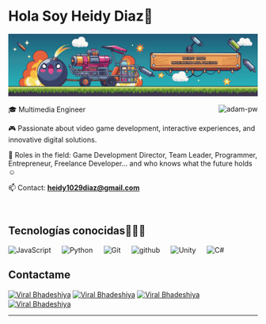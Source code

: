 # Hola Soy Heidy Diaz👋

![](https://github.com/heidy1029/heidy1029/blob/main/Imagenes/Bannner.png)


<p><img align="right" src="https://github.com/Adam-pw/Adam-pw/blob/main/animation_500_kxa883sd.gif" alt="adam-pw" /></p>

<p align="left">
🎓 Multimedia Engineer

🎮 Passionate about video game development, interactive experiences, and innovative digital solutions.

📝 Roles in the field: Game Development Director, Team Leader, Programmer, Entrepreneur, Freelance Developer... and who knows what the future holds ☺️

📫 Contact: **heidy1029diaz@gmail.com**
<!--Intro end-->
  </p>
<br>

<h2 >Tecnologías conocidas👨🏻‍💻</h2>
<p align="left"> 

  <a> 
     <img alt="JavaScript" src="https://img.shields.io/badge/JavaScript-323330?style=for-the-badge&logo=javascript&logoColor=F7DF1E">
   </a>
  &emsp;
   <a>
    <img alt="Python" src="https://img.shields.io/badge/Python-3776AB?style=for-the-badge&logo=python&logoColor=white">
  </a>
  &emsp;
  <a>
    <img alt="Git" src="https://img.shields.io/badge/-git-red?logo=git&logoColor=white"/>
  </a>
  &emsp; 
  <a> 
    <img alt="github" src="https://img.shields.io/badge/GitHub-100000?style=for-the-badge&logo=github&logoColor=white">
  </a>
  &emsp;
   <a>
    <img alt="Unity" src="https://img.shields.io/badge/Unity-100000?style=for-the-badge&logo=unity&logoColor=white" >
  </a>
  &emsp;
  <a>
    <img alt="C#" src="https://img.shields.io/badge/C%23-239120?style=for-the-badge&logo=c-sharp&logoColor=white"/>
  </a>
  &emsp;


## Contactame 
<p align="left">
  <a href="https://www.linkedin.com/in/heidy-yohana-diaz-alzate-16ba5a244/" target="blank"><img align="center"
      src="https://raw.githubusercontent.com/rahuldkjain/github-profile-readme-generator/master/src/images/icons/Social/linked-in-alt.svg"
      alt="Viral Bhadeshiya" height="30" width="40" /></a>
  <a href="https://www.instagram.com/heidydgamedev/" target="blank"><img align="center"
      src="https://raw.githubusercontent.com/rahuldkjain/github-profile-readme-generator/master/src/images/icons/Social/instagram.svg"
      alt="Viral Bhadeshiya" height="30" width="40" /></a>
  <a href="https://heidy1029.itch.io/" target="blank"><img align="center"
      src="https://raw.githubusercontent.com/rahuldkjain/github-profile-readme-generator/master/src/images/icons/Social/hackerrank.svg"
      alt="Viral Bhadeshiya" height="30" width="40" /></a>
  <a href="https://www.upwork.com/freelancers/~017046beba089b15e3" target="blank"><img align="center"
      src="https://upload.wikimedia.org/wikipedia/commons/d/d2/Upwork-logo.svg"
      alt="Viral Bhadeshiya" height="30" width="auto" /></a>
</p>

-----
  <br>
 </p>

